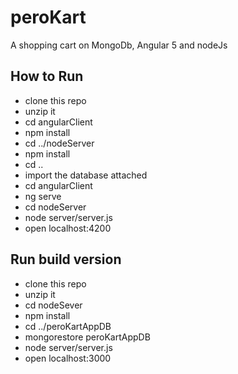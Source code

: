 # peroKart

A shopping cart on MongoDb, Angular 5 and nodeJs

## How to Run
- clone this repo
- unzip it
- cd angularClient
- npm install
- cd ../nodeServer
- npm install
- cd ..
- import the database attached
- cd angularClient
- ng serve
- cd nodeServer
- node server/server.js
- open localhost:4200

## Run build version
- clone this repo
- unzip it
- cd nodeSever
- npm install
- cd ../peroKartAppDB
- mongorestore peroKartAppDB
- node server/server.js
- open localhost:3000
